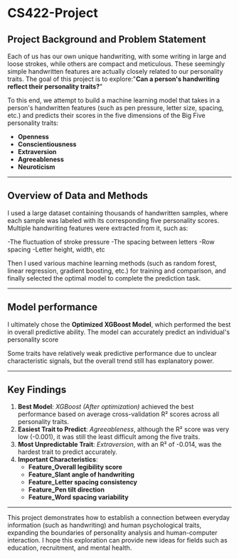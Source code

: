 # CS422-Project

##  Project Background and Problem Statement

Each of us has our own unique handwriting, with some writing in large and loose strokes, while others are compact and meticulous. These seemingly simple handwritten features are actually closely related to our personality traits. The goal of this project is to explore:"**Can a person's handwriting reflect their personality traits?**"

To this end, we attempt to build a machine learning model that takes in a person's handwritten features (such as pen pressure, letter size, spacing, etc.) and predicts their scores in the five dimensions of the Big Five personality traits:

- **Openness**
- **Conscientiousness**
- **Extraversion**
- **Agreeableness**
- **Neuroticism**

---

##  Overview of Data and Methods

I used a large dataset containing thousands of handwritten samples, where each sample was labeled with its corresponding five personality scores. Multiple handwriting features were extracted from it, such as:

-The fluctuation of stroke pressure
-The spacing between letters
-Row spacing
-Letter height, width, etc

Then I used various machine learning methods (such as random forest, linear regression, gradient boosting, etc.) for training and comparison, and finally selected the optimal model to complete the prediction task.

---

##  Model performance

I ultimately chose the **Optimized XGBoost Model**, which performed the best in overall predictive ability. The model can accurately predict an individual's personality score

Some traits have relatively weak predictive performance due to unclear characteristic signals, but the overall trend still has explanatory power.

---

##  Key Findings

1. **Best Model**: *XGBoost (After optimization)* achieved the best performance based on average cross-validation R² scores across all personality traits.
2. **Easiest Trait to Predict**: *Agreeableness*, although the R² score was very low (-0.001), it was still the least difficult among the five traits.
3. **Most Unpredictable Trait**: *Extraversion*, with an R² of -0.014, was the hardest trait to predict accurately.
4. **Important Characteristics**:
   - **Feature_Overall legibility score**
   - **Feature_Slant angle of handwriting**
   - **Feature_Letter spacing consistency**
   - **Feature_Pen tilt direction**
   - **Feature_Word spacing variability**

---

 This project demonstrates how to establish a connection between everyday information (such as handwriting) and human psychological traits, expanding the boundaries of personality analysis and human-computer interaction. I hope this exploration can provide new ideas for fields such as education, recruitment, and mental health.
